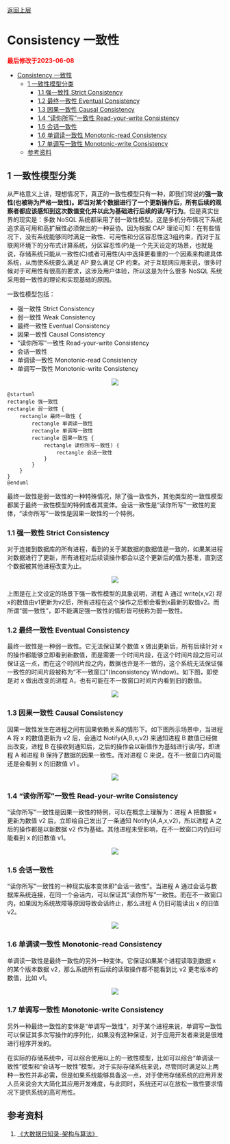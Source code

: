 [返回上层](./README.md)

# Consistency 一致性

<strong><font color="red">最后修改于2023-06-08</font></strong>

- [Consistency 一致性](#consistency-一致性)
  - [1 一致性模型分类](#1-一致性模型分类)
    - [1.1 强一致性 Strict Consistency](#11-强一致性-strict-consistency)
    - [1.2 最终一致性 Eventual Consistency](#12-最终一致性-eventual-consistency)
    - [1.3 因果一致性 Causal Consistency](#13-因果一致性-causal-consistency)
    - [1.4 “读你所写”一致性 Read-your-write Consistency](#14-读你所写一致性-read-your-write-consistency)
    - [1.5 会话一致性](#15-会话一致性)
    - [1.6 单调读一致性 Monotonic-read Consistency](#16-单调读一致性-monotonic-read-consistency)
    - [1.7 单调写一致性 Monotonic-write Consistency](#17-单调写一致性-monotonic-write-consistency)
  - [参考资料](#参考资料)

## 1 一致性模型分类
从严格意义上讲，理想情况下，真正的一致性模型只有一种，即我们常说的**强一致性(也被称为严格一致性)。即当对某个数据进行了一个更新操作后，所有后续的观察者都应该感知到这次数值变化并以此为基础进行后续的读/写行为**。但是真实世界的现实是：多数 NoSQL 系统都采用了弱一致性模型。这是多机分布情况下系统追求高可用和高扩展性必须做出的一种妥协。因为根据 CAP 理论可知：在有些情况下，没有系统能够同时满足一致性、可用性和分区容忍性这3组约束，而对于互联网环境下的分布式计算系统，分区容忍性(P)是一个先天设定的场景，也就是说，存储系统只能从一致性(C)或者可用性(A)中选择更看重的一个因素来构建具体系统，从而使系统要么满足 AP 要么满足 CP 约束。对于互联网应用来说，很多时候对于可用性有很高的要求，这涉及用户体验，所以这是为什么很多 NoSQL 系统采用弱一致性的理论和实现基础的原因。

一致性模型包括：
* 强一致性 Strict Consistency
* 弱一致性 Weak Consistency
* 最终一致性 Eventual Consistency
* 因果一致性 Causal Consistency
* “读你所写”一致性 Read-your-write Consistency
* 会话一致性
* 单调读一致性 Monotonic-read Consistency
* 单调写一致性 Monotonic-write Consistency

<div align=center><img src="./consistency/relationship.png"></div>

```plantuml
@startuml
rectangle 强一致性
rectangle 弱一致性 {
    rectangle 最终一致性 {
        rectangle 单调读一致性
        rectangle 单调写一致性
        rectangle 因果一致性 {
            rectangle 读你所写一致性) {
                rectangle 会话一致性
            }
        }
    }
}
@enduml
```

最终一致性是弱一致性的一种特殊情况，除了强一致性外，其他类型的一致性模型都属于最终一致性模型的特例或者其变体。会话一致性是“读你所写”一致性的变体，“读你所写”一致性是因果一致性的一个特例。

### 1.1 强一致性 Strict Consistency
对于连接到数据库的所有进程，看到的关于某数据的数据值是一致的，如果某进程对数据进行了更新，所有进程对后续读操作都会以这个更新后的值为基准，直到这个数据被其他进程改变为止。

<div align=center><img src="./consistency/strict-consistency.png"></div>

上图是在上文设定的场景下强一致性模型的具象说明，进程 A 通过 write(x,v2) 将x的数值由v1更新为v2后，所有进程在这个操作之后都会看到x最新的取值v2。而所谓“弱一致性”，即不能满足强一致性的情形皆可统称为弱一致性。

### 1.2 最终一致性 Eventual Consistency
最终一致性是一种弱一致性。它无法保证某个数值 x 做出更新后，所有后续针对 x 的操作都能够立即看到新数值，而是需要一个时间片段，在这个时间片段之后可以保证这一点，而在这个时间片段之内，数据也许是不一致的，这个系统无法保证强一致性的时间片段被称为“不一致窗口”(Inconsistency Window)。如下图，即使是对 x 做出改变的进程 A，也有可能在不一致窗口时间片内看到旧的数值。

<div align=center><img src="./consistency/eventual-consistency.png"></div>


### 1.3 因果一致性 Causal Consistency
因果一致性发生在进程之间有因果依赖关系的情形下。如下图所示场景中，当进程 A 将 x 的数值更新为 v2 后，会通过 Notify(A,B,x,v2) 来通知进程 B 数值已经做出改变，进程 B 在接收到通知后，之后的操作会以新值作为基础进行读/写，即进程 A 和进程 B 保持了数据的因果一致性。而对进程 C 来说，在不一致窗口内可能还是会看到 x 的旧数值 v1 。

<div align=center><img src="./consistency/causal-consistency.png"></div>

### 1.4 “读你所写”一致性 Read-your-write Consistency
“读你所写”一致性是因果一致性的特例，可以在概念上理解为：进程 A 把数据 x 更新为数值 v2 后，立即给自己发出了一条通知 Notify(A,A,x,v2)，所以进程 A 之后的操作都是以新数据 v2 作为基础。其他进程未受影响，在不一致窗口内仍旧可能看到 x 的旧数值 v1。

<div align=center><img src="./consistency/read-your-write-consistency.png"></div>

### 1.5 会话一致性
“读你所写”一致性的一种现实版本变体即“会话一致性”。当进程 A 通过会话与数据库系统连接，在同一个会话内，可以保证其“读你所写”一致性。而在不一致窗口内，如果因为系统故障等原因导致会话终止，那么进程 A 仍旧可能读出 x 的旧值 v2。

<div align=center><img src="./consistency/session-consistency.png"></div>

### 1.6 单调读一致性 Monotonic-read Consistency
单调读一致性是最终一致性的另外一种变体。它保证如果某个进程读取到数据 x 的某个版本数据 v2，那么系统所有后续的读取操作都不能看到比 v2 更老版本的数值，比如 v1。

<div align=center><img src="./consistency/monotonic-read-consistency.png"></div>

### 1.7 单调写一致性 Monotonic-write Consistency
另外一种最终一致性的变体是“单调写一致性”，对于某个进程来说，单调写一致性可以保证其多次写操作的序列化，如果没有这种保证，对于应用开发者来说是很难进行程序开发的。

在实际的存储系统中，可以综合使用以上的一致性模型，比如可以综合“单调读一致性”模型和“会话写一致性”模型。对于实际存储系统来说，尽管同时满足以上两种一致性并非必需，但是如果系统能够具备这一点，对于使用存储系统的应用开发人员来说会大大简化其应用开发难度，与此同时，系统还可以在放松一致性要求情况下提供系统的高可用性。

## 参考资料
1. [《大数据日知录-架构与算法》](https://book.douban.com/subject/25984046/)
